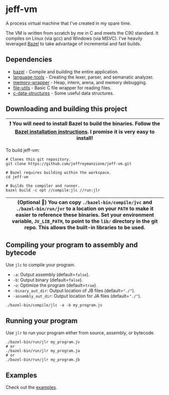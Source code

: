 # jeff-vm

A process virtual machine that I've created in my spare time.

The VM is written from scratch by me in C and meets the C90 standard. It compiles on Linux (via gcc) and Windows (via MSVC). I've heavily leveraged [Bazel](https://bazel.build/) to take advantage of incremental and fast builds.

## Dependencies

* [bazel](https://bazel.build/) - Compile and building the entire application.
* [language-tools](https://github.com/jeffreymanzione/language-tools) - Creating the lexer, parser, and semanatic analyzer.
* [memory-wrapper](https://github.com/jeffreymanzione/memory-wrapper) - Heap, intern, arena, and memory debugging.
* [file-utils](https://github.com/jeffreymanzione/file-utils) - Basic C file wrapper for reading files.
* [c-data-structures](https://github.com/jeffreymanzione/c-data-structures) - Some useful data structures.

## Downloading and building this project

| :exclamation: You will need to install Bazel to build the binaries. Follow the [Bazel installation instructions](https://bazel.build/install). I promise it is very easy to install! |
|-|

To build jeff-vm:

```shell
# Clones this git repository.
git clone https://github.com/jeffreymanzione/jeff-vm.git

# Bazel requires building within the workspace.
cd jeff-vm

# Builds the compiler and runner.
bazel build -c opt //compile:jlc //run:jlr
```

| (Optional :100:) You can copy `./bazel-bin/compile/jvc` and `./bazel-bin/run/jvr` to a location on your `PATH` to make it easier to reference these binaries. Set your environment variable, `JV_LIB_PATH`, to point to the `lib/` directory in the git repo. This allows the built-in libraries to be used.|
|-|

## Compiling your program to assembly and bytecode

Use `jlc` to compile your program.

* `-a`: Output assembly (default=`false`).
* `-b`: Output binary (default=`false`).
* `-o`: Optimize the program (default=`true`).
* `-binary_out_dir`: Output location of JB files (default=`"./"`).
* `-assembly_out_dir`: Output location for JA files (default=`"./"`).

```shell
./bazel-bin/compile/jlc -a -b my_program.jv
```

## Running your program

Use `jlr` to run your program either from source, assembly, or bytecode.

```shell
./bazel-bin/run/jlr my_program.jv
# or
./bazel-bin/run/jlr my_program.ja
# or
./bazel-bin/run/jlr my_program.jb
```

## Examples

Check out the [examples](https://github.com/jeffreymanzione/jeff-vm/tree/master/examples).
